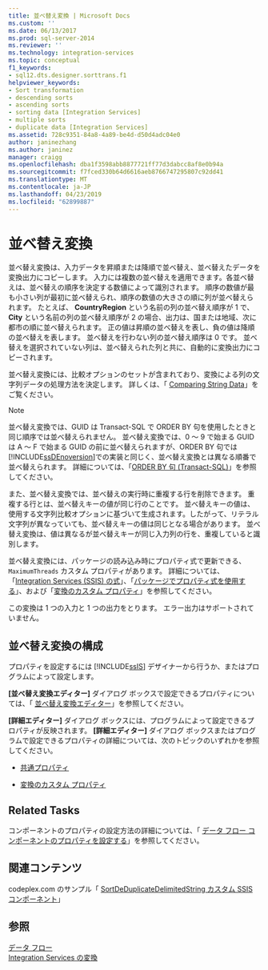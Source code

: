 ```yaml
---
title: 並べ替え変換 | Microsoft Docs
ms.custom: ''
ms.date: 06/13/2017
ms.prod: sql-server-2014
ms.reviewer: ''
ms.technology: integration-services
ms.topic: conceptual
f1_keywords:
- sql12.dts.designer.sorttrans.f1
helpviewer_keywords:
- Sort transformation
- descending sorts
- ascending sorts
- sorting data [Integration Services]
- multiple sorts
- duplicate data [Integration Services]
ms.assetid: 728c9351-84a8-4a89-be4d-d50d4adc04e0
author: janinezhang
ms.author: janinez
manager: craigg
ms.openlocfilehash: dba1f3598abb8877721ff77d3dabcc8af8e0b94a
ms.sourcegitcommit: f7fced330b64d6616aeb8766747295807c92dd41
ms.translationtype: MT
ms.contentlocale: ja-JP
ms.lasthandoff: 04/23/2019
ms.locfileid: "62899887"
---
```

# <a name="sort-transformation"></a>並べ替え変換
  並べ替え変換は、入力データを昇順または降順で並べ替え、並べ替えたデータを変換出力にコピーします。 入力には複数の並べ替えを適用できます。各並べ替えは、並べ替えの順序を決定する数値によって識別されます。 順序の数値が最も小さい列が最初に並べ替えられ、順序の数値の大きさの順に列が並べ替えられます。 たとえば、 **CountryRegion** という名前の列の並べ替え順序が 1 で、 **City** という名前の列の並べ替え順序が 2 の場合、出力は、国または地域、次に都市の順に並べ替えられます。 正の値は昇順の並べ替えを表し、負の値は降順の並べ替えを表します。 並べ替えを行わない列の並べ替え順序は 0 です。 並べ替えを選択されていない列は、並べ替えられた列と共に、自動的に変換出力にコピーされます。  
  
 並べ替え変換には、比較オプションのセットが含まれており、変換による列の文字列データの処理方法を決定します。 詳しくは、「 [Comparing String Data](../comparing-string-data.md)」をご覧ください。  
  
> [!NOTE]  
>  並べ替え変換では、GUID は Transact-SQL で ORDER BY 句を使用したときと同じ順序では並べ替えられません。 並べ替え変換では、0 ～ 9 で始まる GUID は A ～ F で始まる GUID の前に並べ替えられますが、ORDER BY 句では [!INCLUDE[ssDEnoversion](../../../includes/ssdenoversion-md.md)]での実装と同じく、並べ替え変換とは異なる順番で並べ替えられます。 詳細については、「[ORDER BY 句 (Transact-SQL)](/sql/t-sql/queries/select-order-by-clause-transact-sql)」を参照してください。  
  
 また、並べ替え変換では、並べ替えの実行時に重複する行を削除できます。 重複する行とは、並べ替えキーの値が同じ行のことです。 並べ替えキーの値は、使用する文字列比較オプションに基づいて生成されます。したがって、リテラル文字列が異なっていても、並べ替えキーの値は同じとなる場合があります。 並べ替え変換は、値は異なるが並べ替えキーが同じ入力列の行を、重複していると識別します。  
  
 並べ替え変換には、パッケージの読み込み時にプロパティ式で更新できる、`MaximumThreads` カスタム プロパティがあります。 詳細については、「[Integration Services &#40;SSIS&#41; の式](../../expressions/integration-services-ssis-expressions.md)」、「[パッケージでプロパティ式を使用する](../../expressions/use-property-expressions-in-packages.md)」、および「[変換のカスタム プロパティ](transformation-custom-properties.md)」を参照してください。  
  
 この変換は 1 つの入力と 1 つの出力をとります。 エラー出力はサポートされていません。  
  
## <a name="configuration-of-the-sort-transformation"></a>並べ替え変換の構成  
 プロパティを設定するには [!INCLUDE[ssIS](../../../includes/ssis-md.md)] デザイナーから行うか、またはプログラムによって設定します。  
  
 **[並べ替え変換エディター]** ダイアログ ボックスで設定できるプロパティについては、「 [並べ替え変換エディター](../../sort-transformation-editor.md)」を参照してください。  
  
 **[詳細エディター]** ダイアログ ボックスには、プログラムによって設定できるプロパティが反映されます。 **[詳細エディター]** ダイアログ ボックスまたはプログラムで設定できるプロパティの詳細については、次のトピックのいずれかを参照してください。  
  
-   [共通プロパティ](../../common-properties.md)  
  
-   [変換のカスタム プロパティ](transformation-custom-properties.md)  
  
## <a name="related-tasks"></a>Related Tasks  
 コンポーネントのプロパティの設定方法の詳細については、「 [データ フロー コンポーネントのプロパティを設定する](../set-the-properties-of-a-data-flow-component.md)」を参照してください。  
  
## <a name="related-content"></a>関連コンテンツ  
 codeplex.com のサンプル「 [SortDeDuplicateDelimitedString カスタム SSIS コンポーネント](https://go.microsoft.com/fwlink/?LinkId=220821)」  
  
## <a name="see-also"></a>参照  
 [データ フロー](../data-flow.md)   
 [Integration Services の変換](integration-services-transformations.md)  
  
  
